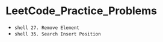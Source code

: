 # LeetCode_Practice_Problems

* ```shell 27. Remove Element```
* ```shell 35. Search Insert Position```
